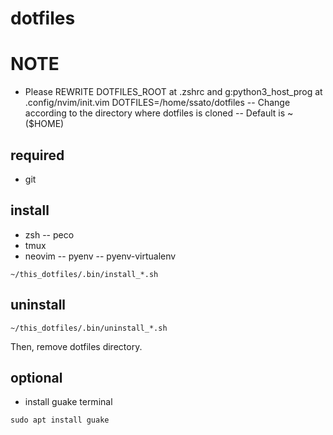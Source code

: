 # dotfiles

# NOTE

- Please REWRITE DOTFILES\_ROOT at .zshrc and g:python3\_host\_prog at .config/nvim/init.vim
DOTFILES=/home/ssato/dotfiles
-- Change according to the directory where dotfiles is cloned
-- Default is ~ ($HOME)

## required

- git

## install

- zsh
-- peco
- tmux
- neovim
-- pyenv
-- pyenv-virtualenv

`~/this_dotfiles/.bin/install_*.sh`

## uninstall

`~/this_dotfiles/.bin/uninstall_*.sh`

Then, remove dotfiles directory.

## optional

- install guake terminal

`sudo apt install guake`
